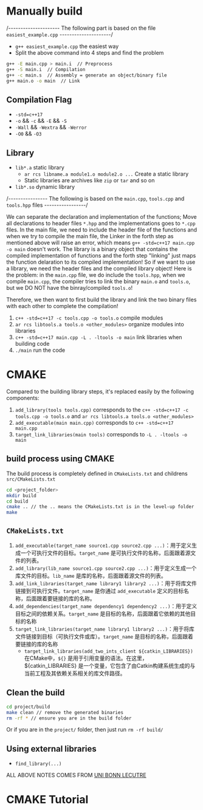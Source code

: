 # Manually build

/---------------------
The following part is based on the file `easiest_example.cpp`
---------------------/

- `g++ easiest_example.cpp` the easiest way
- Split the above command into 4 steps and find the problem
``` bash
g++ -E main.cpp > main.i  // Preprocess
g++ -S main.i  // Compilation
g++ -c main.s  // Assembly = generate an object/binary file
g++ main.o -o main  // Link
```
## Compilation Flag
- `-std=c++17`
- `-o` && `-c` && `-E` && `-S`
- `-Wall` && `-Wextra` && `-Werror`
- `-O0` && `-O3`

## Library 

- `lib*.a` static library
  - `ar rcs libname.a module1.o module2.o ...` Create a static library
  - Static libraries are archives like `zip` or `tar` and so on
- `lib*.so` dynamic library

/----------------
The following is based on the `main.cpp`, `tools.cpp` and `tools.hpp` files
-----------------/

We can separate the declaration and implementation of the functions; 
Move all declarations to header files `*.hpp` and the implementations goes to `*.cpp` files. 
In the main file, we need to include the header file of the functions and when we try to compile the main file, the Linker in the forth step as mentioned above will raise an error, which means `g++ -std=c++17 main.cpp -o main` doesn't work. 
The library is a binary object that contains the compiled implementation of functions and the forth step "linking" just maps the function delaration to its compiled implementation!
So if we want to use a library, we need the header files and the compiled library object!
Here is the problem: in the `main.cpp` file, we do include the `tools.hpp`, when we compile `main.cpp`, the compiler tries to link
the binary `main.o` and `tools.o`, but we DO NOT have the binray/compiled `tools.o`!

Therefore, we then want to first build the library and link the two binary files with each other to complete the compilation!

1. `c++ -std=c++17 -c tools.cpp -o tools.o`  compile modules
2. `ar rcs libtools.a tools.o <other_modules>`  organize modules into libraries
4. `c++ -std=c++17 main.cpp -L . -ltools -o main`  link libraries when building code
5. `./main`  run the code

# CMAKE

Compared to the building library steps, it's replaced easily by the following components:
1. `add_library(tools tools.cpp)` corresponds to the `c++ -std=c++17 -c tools.cpp -o tools.o` and `ar rcs libtools.a tools.o <other_modules>`
2. `add_executable(main main.cpp)` corresponds to `c++ -std=c++17 main.cpp`
3. `target_link_libraries(main tools)` corresponds to `-L . -ltools -o main`


## build process using CMAKE

The build process is completely defined in `CMakeLists.txt` and childrens `src/CMakeLists.txt`

```bash
cd <project_folder>
mkdir build
cd build
cmake .. // the .. means the CMakeLists.txt is in the level-up folder
make
```

## `CMakeLists.txt`
1. `add_executable(target_name source1.cpp source2.cpp ...)`：用于定义生成一个可执行文件的目标。`target_name` 是可执行文件的名称，后面跟着源文件的列表。
2. `add_library(lib_name source1.cpp source2.cpp ...)`：用于定义生成一个库文件的目标。`lib_name` 是库的名称，后面跟着源文件的列表。
3. `add_link_libraries(target_name library1 library2 ...)`：用于将库文件链接到可执行文件。`target_name` 是你通过 `add_executable` 定义的目标名称，后面跟着要链接的库的名称。
4. `add_dependencies(target_name dependency1 dependency2 ...)`：用于定义目标之间的依赖关系。`target_name` 是目标的名称，后面跟着它依赖的其他目标的名称
5. `target_link_libraries(target_name library1 library2 ...)`：用于将库文件链接到目标（可执行文件或库）。`target_name` 是目标的名称，后面跟着要链接的库的名称
   - `target_link_libraries(add_two_ints_client ${catkin_LIBRARIES})` 在CMake中，`${}` 是用于引用变量的语法。在这里，${catkin_LIBRARIES} 是一个变量，它包含了由Catkin构建系统生成的与当前工程及其依赖关系相关的库文件路径。


## Clean the build
```bash
cd project/build
make clean // remove the generated binaries
rm -rf * // ensure you are in the build folder
```

Or if you are in the `project/` folder, then just run `rm -rf build/`

## Using external libraries
- `find_library(...)`



ALL ABOVE NOTES COMES FROM [UNI BONN LECUTRE](https://www.youtube.com/watch?v=9mZw6Rwz1vg&list=PLgnQpQtFTOGRM59sr3nSL8BmeMZR9GCIA&index=5)

# CMAKE Tutorial
